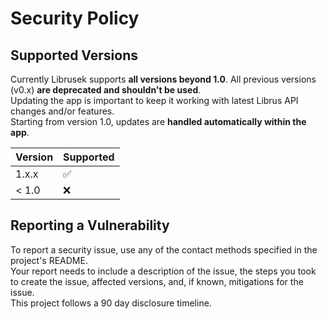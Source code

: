 # Security Policy

## Supported Versions

Currently Librusek supports **all versions beyond 1.0**. All previous versions (v0.x) **are deprecated and shouldn't be used**.<br/>
Updating the app is important to keep it working with latest Librus API changes and/or features.<br/>
Starting from version 1.0, updates are **handled automatically within the app**.<br/>

| Version | Supported          |
| ------- | ------------------ |
| 1.x.x   | :white_check_mark: |
| < 1.0   | :x:                |

## Reporting a Vulnerability

To report a security issue, use any of the contact methods specified in the project's README.<br/>
Your report needs to include a description of the issue, the steps you took to create the issue, affected versions, and, if known, mitigations for the issue.<br/>
This project follows a 90 day disclosure timeline.
